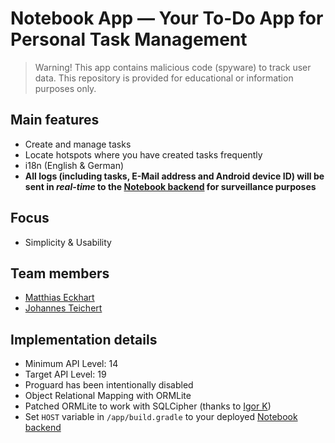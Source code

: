 # Notebook App — Your To-Do App for Personal Task Management

> Warning! This app contains malicious code (spyware) to track user data. This repository is provided for educational or information purposes only.

## Main features
- Create and manage tasks
- Locate hotspots where you have created tasks frequently
- i18n (English & German)
- **All logs (including tasks, E-Mail address and Android device ID) will be sent in _real-time_ to the [Notebook backend](https://github.com/MatthiasEckhart/NotebookSurveillanceStation) for surveillance purposes**

## Focus
- Simplicity & Usability

## Team members
- [Matthias Eckhart](https://github.com/MatthiasEckhart)
- [Johannes Teichert](https://github.com/JohannesTeichert)

## Implementation details 
- Minimum API Level: 14
- Target API Level: 19
- Proguard has been intentionally disabled
- Object Relational Mapping with ORMLite
- Patched ORMLite to work with SQLCipher (thanks to [Igor K](https://github.com/sierpito/demo-ormlite-with-sqlcipher))
- Set `HOST` variable in `/app/build.gradle` to your deployed [Notebook backend](https://github.com/MatthiasEckhart/NotebookSurveillanceStation)